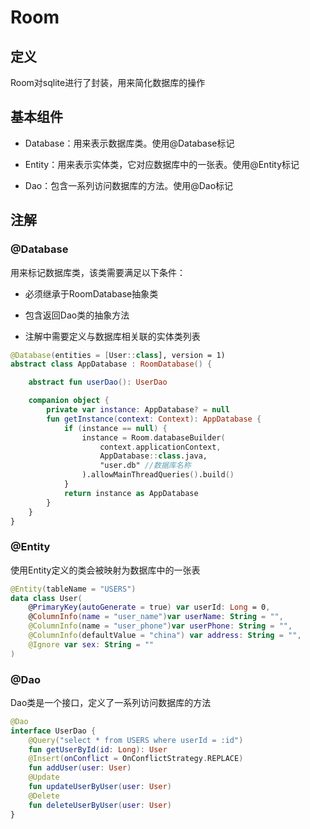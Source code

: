 # Room
## 定义
Room对sqlite进行了封装，用来简化数据库的操作

## 基本组件
* Database：用来表示数据库类。使用@Database标记

* Entity：用来表示实体类，它对应数据库中的一张表。使用@Entity标记

* Dao：包含一系列访问数据库的方法。使用@Dao标记

## 注解
### @Database
用来标记数据库类，该类需要满足以下条件：

* 必须继承于RoomDatabase抽象类

* 包含返回Dao类的抽象方法

* 注解中需要定义与数据库相关联的实体类列表

```kotlin
@Database(entities = [User::class], version = 1)
abstract class AppDatabase : RoomDatabase() {

    abstract fun userDao(): UserDao

    companion object {
        private var instance: AppDatabase? = null
        fun getInstance(context: Context): AppDatabase {
            if (instance == null) {
                instance = Room.databaseBuilder(
                    context.applicationContext,
                    AppDatabase::class.java,
                    "user.db" //数据库名称
                ).allowMainThreadQueries().build()
            }
            return instance as AppDatabase
        }
    }
}
```

### @Entity
使用Entity定义的类会被映射为数据库中的一张表

```kotlin
@Entity(tableName = "USERS")
data class User(
    @PrimaryKey(autoGenerate = true) var userId: Long = 0,
    @ColumnInfo(name = "user_name")var userName: String = "",
    @ColumnInfo(name = "user_phone")var userPhone: String = "",
    @ColumnInfo(defaultValue = "china") var address: String = "",
    @Ignore var sex: String = ""
)
```

### @Dao
Dao类是一个接口，定义了一系列访问数据库的方法

```kotlin
@Dao
interface UserDao {
    @Query("select * from USERS where userId = :id")
    fun getUserById(id: Long): User
    @Insert(onConflict = OnConflictStrategy.REPLACE)
    fun addUser(user: User)
    @Update
    fun updateUserByUser(user: User)
    @Delete
    fun deleteUserByUser(user: User)
}
```

